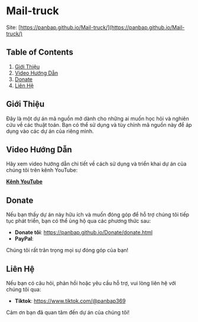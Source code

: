 # Mail-truck
Site: [https://panbap.github.io/Mail-truck/](https://panbap.github.io/Mail-truck/)

## Table of Contents
1. [Giới Thiệu](#giới-thiệu)
2. [Video Hướng Dẫn](#video-hướng-dẫn)
3. [Donate](#donate)
4. [Liên Hệ](#liên-hệ)

## Giới Thiệu
Đây là một dự án mã nguồn mở dành cho những ai muốn học hỏi và nghiên cứu về các thuật toán. 
Bạn có thể sử dụng và tùy chỉnh mã nguồn này để áp dụng vào các dự án của riêng mình.

## Video Hướng Dẫn
Hãy xem video hướng dẫn chi tiết về cách sử dụng và triển khai dự án của chúng tôi trên kênh YouTube:

[**Kênh YouTube**](https://www.youtube.com/channel/UCLRtmxFJ651hDXEOtxOzQqw)

## Donate
Nếu bạn thấy dự án này hữu ích và muốn đóng góp để hỗ trợ chúng tôi tiếp tục phát triển, bạn có thể ủng hộ qua các phương thức sau:
- **Donate tôi**: https://panbap.github.io/Donate/donate.html
- **PayPal**:

Chúng tôi rất trân trọng mọi sự đóng góp của bạn!

## Liên Hệ

Nếu bạn có câu hỏi, phản hồi hoặc yêu cầu hỗ trợ, vui lòng liên hệ với chúng tôi qua:

- **Tiktok**: https://www.tiktok.com/@panbap369

Cảm ơn bạn đã quan tâm đến dự án của chúng tôi!

